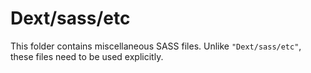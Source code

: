 # Dext/sass/etc

This folder contains miscellaneous SASS files. Unlike `"Dext/sass/etc"`, these files
need to be used explicitly.
